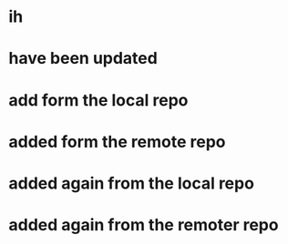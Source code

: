 # ih
# have been updated

# add form the local repo
# added form the remote repo

# added again from the local repo
# added again from the remoter repo

